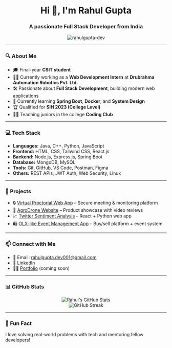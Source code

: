 <h1 align="center">Hi 👋, I'm Rahul Gupta</h1>
<h3 align="center">A passionate Full Stack Developer from India</h3>

<p align="center">
  <img src="https://komarev.com/ghpvc/?username=rahulgupta-dev&label=Profile%20views&color=0e75b6&style=flat" alt="rahulgupta-dev" />
</p>

---

### 🔍 About Me

- 🎓 Final-year **CSIT student**
- 👨‍💻 Currently working as a **Web Development Intern** at **Drubrahma Automation Robotics Pvt. Ltd.**
- 🛠️ Passionate about **Full Stack Development**, building modern web applications
- 🌱 Currently learning **Spring Boot**, **Docker**, and **System Design**
- 🏆 Qualified for **SIH 2023 (College Level)**  
- 🧑‍🏫 Teaching juniors in the college **Coding Club**

---

### 💻 Tech Stack

- **Languages:** Java, C++, Python, JavaScript  
- **Frontend:** HTML, CSS, Tailwind CSS, React.js  
- **Backend:** Node.js, Express.js, Spring Boot  
- **Database:** MongoDB, MySQL  
- **Tools:** Git, GitHub, VS Code, Postman, Figma  
- **Others:** REST APIs, JWT Auth, Web Security, Linux

---

### 🚀 Projects

- 🔒 [Virtual Proctorial Web App](#) – Secure meeting & monitoring platform  
- 🌾 [AgroDrone Website](#) – Product showcase with video reviews  
- 📈 [Twitter Sentiment Analysis](#) – React + Python web app  
- 🛍️ [OLX-like Event Management App](#) – Buy/sell platform + event system

---

### 📫 Connect with Me

- 📧 Email: rahulgupta.dev001@gmail.com  
- 💼 [LinkedIn](https://www.linkedin.com/in/rahulgupta-dev)  
- 🧑‍💻 [Portfolio](#) (coming soon)

---

### 📊 GitHub Stats

<p align="center">
  <img src="https://github-readme-stats.vercel.app/api?username=rahulgupta-dev&show_icons=true&theme=github_dark" alt="Rahul's GitHub Stats" />
  <br />
  <img src="https://github-readme-streak-stats.herokuapp.com/?user=rahulgupta-dev&theme=dark" alt="GitHub Streak" />
</p>

---

### 🧠 Fun Fact  
I love solving real-world problems with tech and mentoring fellow developers!

